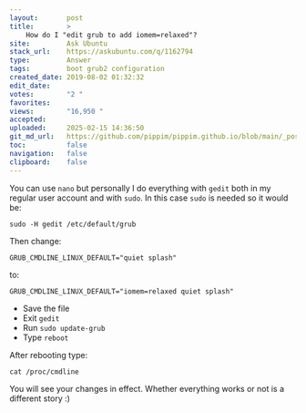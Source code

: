 ```yaml
---
layout:       post
title:        >
    How do I "edit grub to add iomem=relaxed"?
site:         Ask Ubuntu
stack_url:    https://askubuntu.com/q/1162794
type:         Answer
tags:         boot grub2 configuration
created_date: 2019-08-02 01:32:32
edit_date:    
votes:        "2 "
favorites:    
views:        "16,950 "
accepted:     
uploaded:     2025-02-15 14:36:50
git_md_url:   https://github.com/pippim/pippim.github.io/blob/main/_posts/2019/2019-08-02-How-do-I-_edit-grub-to-add-iomem_relaxed__.md
toc:          false
navigation:   false
clipboard:    false
---
```


You can use `nano` but personally I do everything with `gedit` both in my regular user account and with `sudo`. In this case `sudo` is needed so it would be:

``` 
sudo -H gedit /etc/default/grub
```

Then change:

``` 
GRUB_CMDLINE_LINUX_DEFAULT="quiet splash"
```

to:

``` 
GRUB_CMDLINE_LINUX_DEFAULT="iomem=relaxed quiet splash"
```

- Save the file
- Exit `gedit`
- Run `sudo update-grub`
- Type `reboot`

After rebooting type:

``` 
cat /proc/cmdline
```

You will see your changes in effect. Whether everything works or not is a different story :)

